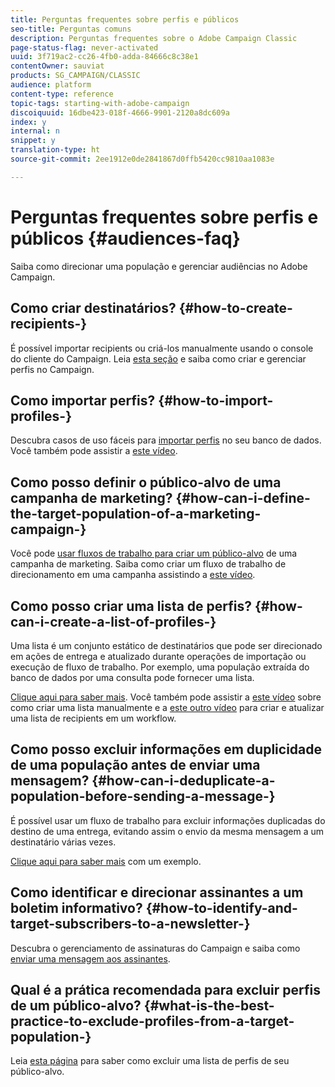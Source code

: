 ```yaml
---
title: Perguntas frequentes sobre perfis e públicos
seo-title: Perguntas comuns
description: Perguntas frequentes sobre o Adobe Campaign Classic
page-status-flag: never-activated
uuid: 3f719ac2-cc26-4fb0-adda-84666c8c38e1
contentOwner: sauviat
products: SG_CAMPAIGN/CLASSIC
audience: platform
content-type: reference
topic-tags: starting-with-adobe-campaign
discoiquuid: 16dbe423-018f-4666-9901-2120a8dc609a
index: y
internal: n
snippet: y
translation-type: ht
source-git-commit: 2ee1912e0de2841867d0ffb5420cc9810aa1083e

---
```



# Perguntas frequentes sobre perfis e públicos {#audiences-faq}

Saiba como direcionar uma população e gerenciar audiências no Adobe Campaign.

## Como criar destinatários? {#how-to-create-recipients-}

É possível importar recipients ou criá-los manualmente usando o console do cliente do Campaign. Leia [esta seção](../../platform/using/about-profiles.md) e saiba como criar e gerenciar perfis no Campaign.

## Como importar perfis? {#how-to-import-profiles-}

Descubra casos de uso fáceis para [importar perfis](../../platform/using/importing-data.md#generic-import-samples) no seu banco de dados. Você também pode assistir a [este vídeo](https://docs.adobe.com/content/help/en/campaign-learn/campaign-classic-tutorials/getting-started/importing-profiles.html).

## Como posso definir o público-alvo de uma campanha de marketing? {#how-can-i-define-the-target-population-of-a-marketing-campaign-}

Você pode [usar fluxos de trabalho para criar um público-alvo](../../campaign/using/marketing-campaign-deliveries.md#building-the-main-target-in-a-workflow) de uma campanha de marketing. Saiba como criar um fluxo de trabalho de direcionamento em uma campanha assistindo a [este vídeo](https://docs.adobe.com/content/help/en/campaign-learn/campaign-classic-tutorials/getting-started/creating-a-workflow.html).

## Como posso criar uma lista de perfis? {#how-can-i-create-a-list-of-profiles-}

Uma lista é um conjunto estático de destinatários que pode ser direcionado em ações de entrega e atualizado durante operações de importação ou execução de fluxo de trabalho. Por exemplo, uma população extraída do banco de dados por uma consulta pode fornecer uma lista.

[Clique aqui para saber mais](../../platform/using/creating-and-managing-lists.md#creating-a-profile-list-from-a-group). Você também pode assistir a [este vídeo](https://docs.adobe.com/content/help/en/campaign-learn/campaign-classic-tutorials/getting-started/creating-a-list-of-recipients.html) sobre como criar uma lista manualmente e a [este outro vídeo](https://docs.campaign.adobe.com/doc/AC/en/Videos/creating_list_recipients_611.mp4) para criar e atualizar uma lista de recipients em um workflow.

## Como posso excluir informações em duplicidade de uma população antes de enviar uma mensagem? {#how-can-i-deduplicate-a-population-before-sending-a-message-}

É possível usar um fluxo de trabalho para excluir informações duplicadas do destino de uma entrega, evitando assim o envio da mesma mensagem a um destinatário várias vezes.

[Clique aqui para saber mais](../../workflow/using/deduplication.md#example--identify-the-duplicates-before-a-delivery) com um exemplo.

## Como identificar e direcionar assinantes a um boletim informativo? {#how-to-identify-and-target-subscribers-to-a-newsletter-}

Descubra o gerenciamento de assinaturas do Campaign e saiba como [enviar uma mensagem aos assinantes](../../delivery/using/managing-subscriptions.md).

## Qual é a prática recomendada para excluir perfis de um público-alvo? {#what-is-the-best-practice-to-exclude-profiles-from-a-target-population-}

Leia [esta página](../../workflow/using/read-list.md) para saber como excluir uma lista de perfis de seu público-alvo.
